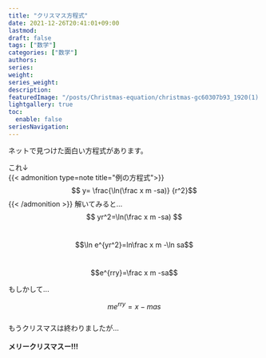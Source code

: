 ```yaml
---
title: "クリスマス方程式"
date: 2021-12-26T20:41:01+09:00
lastmod:
draft: false
tags: ["数学"]
categories: ["数学"]
authors:
series:
weight:
series_weight:
description:
featuredImage: "/posts/Christmas-equation/christmas-gc60307b93_1920(1).webp"
lightgallery: true
toc:
  enable: false
seriesNavigation:
---
```


ネットで見つけた面白い方程式があります。
<!--more-->
これ↓
<br />
{{< admonition type=note title="例の方程式">}}
$$ y= \frac{\ln(\frac x m -sa)} {r^2}$$
{{< /admonition >}}
解いてみると...
$$ yr^2=\ln(\frac x m -sa) $$
<br />

$$\ln e^{yr^2}=ln\frac x m -\ln sa$$
<br />

$$e^{rry}=\frac x m -sa$$

もしかして...

$$me^{rry} = x-mas$$
<br />
もうクリスマスは終わりましたが...
<br /><br />
**メリークリスマスー!!!**